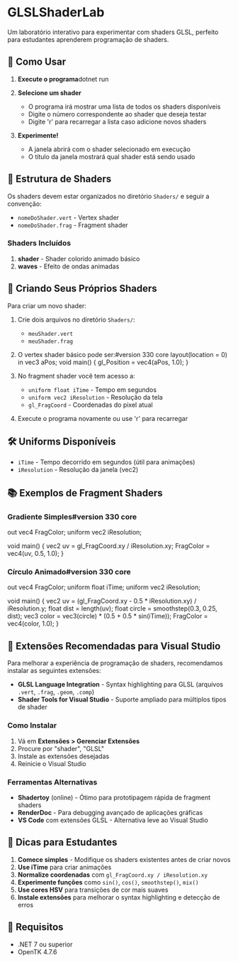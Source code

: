 ﻿# GLSLShaderLab

Um laboratório interativo para experimentar com shaders GLSL, perfeito para estudantes aprenderem programação de shaders.

## 🚀 Como Usar

1. **Execute o programa**dotnet run
2. **Selecione um shader**
   - O programa irá mostrar uma lista de todos os shaders disponíveis
   - Digite o número correspondente ao shader que deseja testar
   - Digite 'r' para recarregar a lista caso adicione novos shaders

3. **Experimente!**
   - A janela abrirá com o shader selecionado em execução
   - O título da janela mostrará qual shader está sendo usado

## 📁 Estrutura de Shaders

Os shaders devem estar organizados no diretório `Shaders/` e seguir a convenção:
- `nomeDoShader.vert` - Vertex shader
- `nomeDoShader.frag` - Fragment shader

### Shaders Incluídos

1. **shader** - Shader colorido animado básico
2. **waves** - Efeito de ondas animadas

## 🎨 Criando Seus Próprios Shaders

Para criar um novo shader:

1. Crie dois arquivos no diretório `Shaders/`:
   - `meuShader.vert`
   - `meuShader.frag`

2. O vertex shader básico pode ser:#version 330 core
layout(location = 0) in vec3 aPos;
void main()
{
    gl_Position = vec4(aPos, 1.0);
}
3. No fragment shader você tem acesso a:
   - `uniform float iTime` - Tempo em segundos
   - `uniform vec2 iResolution` - Resolução da tela
   - `gl_FragCoord` - Coordenadas do pixel atual

4. Execute o programa novamente ou use 'r' para recarregar

## 🛠️ Uniforms Disponíveis

- `iTime` - Tempo decorrido em segundos (útil para animações)
- `iResolution` - Resolução da janela (vec2)

## 📚 Exemplos de Fragment Shaders

### Gradiente Simples#version 330 core
out vec4 FragColor;
uniform vec2 iResolution;

void main()
{
    vec2 uv = gl_FragCoord.xy / iResolution.xy;
    FragColor = vec4(uv, 0.5, 1.0);
}
### Círculo Animado#version 330 core
out vec4 FragColor;
uniform float iTime;
uniform vec2 iResolution;

void main()
{
    vec2 uv = (gl_FragCoord.xy - 0.5 * iResolution.xy) / iResolution.y;
    float dist = length(uv);
    float circle = smoothstep(0.3, 0.25, dist);
    vec3 color = vec3(circle) * (0.5 + 0.5 * sin(iTime));
    FragColor = vec4(color, 1.0);
}
## 🔌 Extensões Recomendadas para Visual Studio

Para melhorar a experiência de programação de shaders, recomendamos instalar as seguintes extensões:

- **GLSL Language Integration** - Syntax highlighting para GLSL (arquivos `.vert`, `.frag`, `.geom`, `.comp`)
- **Shader Tools for Visual Studio** - Suporte ampliado para múltiplos tipos de shader

### Como Instalar
1. Vá em **Extensões > Gerenciar Extensões**
2. Procure por "shader", "GLSL"
3. Instale as extensões desejadas
4. Reinicie o Visual Studio

### Ferramentas Alternativas
- **Shadertoy** (online) - Ótimo para prototipagem rápida de fragment shaders
- **RenderDoc** - Para debugging avançado de aplicações gráficas
- **VS Code** com extensões GLSL - Alternativa leve ao Visual Studio

## 🎯 Dicas para Estudantes

1. **Comece simples** - Modifique os shaders existentes antes de criar novos
2. **Use iTime** para criar animações
3. **Normalize coordenadas** com `gl_FragCoord.xy / iResolution.xy`
4. **Experimente funções** como `sin()`, `cos()`, `smoothstep()`, `mix()`
5. **Use cores HSV** para transições de cor mais suaves
6. **Instale extensões** para melhorar o syntax highlighting e detecção de erros

## 🔧 Requisitos

- .NET 7 ou superior
- OpenTK 4.7.6

